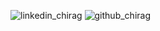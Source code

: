 ![linkedin_chirag](https://github.com/user-attachments/assets/1435065a-b673-44d8-a938-71860e2446df)
![github_chirag](https://github.com/user-attachments/assets/c650cd6d-d6c2-4009-a0c0-e91aa38e7190)
